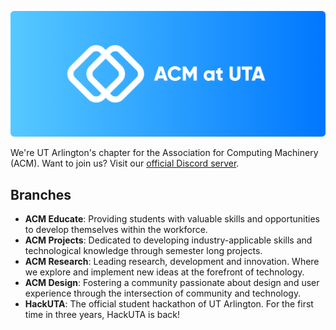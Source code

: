 ![Banner](https://raw.githubusercontent.com/acmuta/.github/main/github-logo-banner.png)

We're UT Arlington's chapter for the Association for Computing Machinery (ACM). Want to join us? Visit our [official Discord server](https://lryanle.com/acm).

## Branches
 - **ACM Educate**: Providing students with valuable skills and opportunities to develop themselves within the workforce.
 - **ACM Projects**: Dedicated to developing industry-applicable skills and technological knowledge through semester long projects.
 - **ACM Research**: Leading research, development and innovation. Where we explore and implement new ideas at the forefront of technology.
 - **ACM Design**: Fostering a community passionate about design and user experience through the intersection of community and technology.
 - **HackUTA**: The official student hackathon of UT Arlington. For the first time in three years, HackUTA is back!

